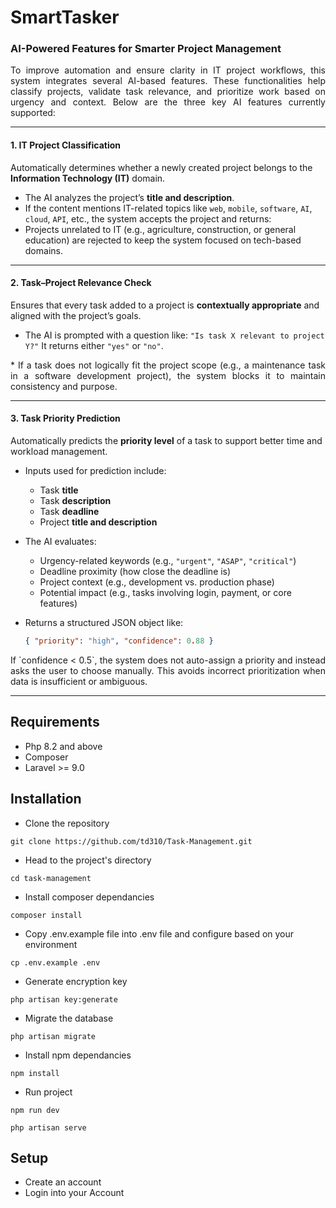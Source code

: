 # SmartTasker

### AI-Powered Features for Smarter Project Management

<p align="justify">To improve automation and ensure clarity in IT project workflows, this system integrates several AI-based features. These functionalities help classify projects, validate task relevance, and prioritize work based on urgency and context. Below are the three key AI features currently supported:</p>

---

#### 1. IT Project Classification

Automatically determines whether a newly created project belongs to the **Information Technology (IT)** domain.

* The AI analyzes the project’s **title and description**.
* If the content mentions IT-related topics like `web`, `mobile`, `software`, `AI`, `cloud`, `API`, etc., the system accepts the project and returns:
* Projects unrelated to IT (e.g., agriculture, construction, or general education) are rejected to keep the system focused on tech-based domains.

---

#### 2. Task–Project Relevance Check

Ensures that every task added to a project is **contextually appropriate** and aligned with the project’s goals.

* The AI is prompted with a question like:
  `"Is task X relevant to project Y?"`
  It returns either `"yes"` or `"no"`.
<p align="justify">* If a task does not logically fit the project scope (e.g., a maintenance task in a software development project), the system blocks it to maintain consistency and purpose.</p>

---

#### 3. Task Priority Prediction

Automatically predicts the **priority level** of a task to support better time and workload management.

* Inputs used for prediction include:

  * Task **title**
  * Task **description**
  * Task **deadline**
  * Project **title and description**

* The AI evaluates:

  * Urgency-related keywords (e.g., `"urgent"`, `"ASAP"`, `"critical"`)
  * Deadline proximity (how close the deadline is)
  * Project context (e.g., development vs. production phase)
  * Potential impact (e.g., tasks involving login, payment, or core features)

* Returns a structured JSON object like:

  ```json
  { "priority": "high", "confidence": 0.88 }
  ```

<p align="justify">If `confidence < 0.5`, the system does not auto-assign a priority and instead asks the user to choose manually. This avoids incorrect prioritization when data is insufficient or ambiguous.</p>

---
## Requirements

-   Php 8.2 and above
-   Composer
-   Laravel >= 9.0

## Installation
-   Clone the repository

```shell
git clone https://github.com/td310/Task-Management.git
```

-   Head to the project's directory

```shell
cd task-management
```

-   Install composer dependancies

```shell
composer install
```

-   Copy .env.example file into .env file and configure based on your environment

```shell
cp .env.example .env
```

-   Generate encryption key

```shell
php artisan key:generate
```

-   Migrate the database

```shell
php artisan migrate
```

-   Install npm dependancies

```shell
npm install
```

-   Run project

```shell
npm run dev
```

```shell
php artisan serve
```

## Setup
-   Create an account
-   Login into your Account

